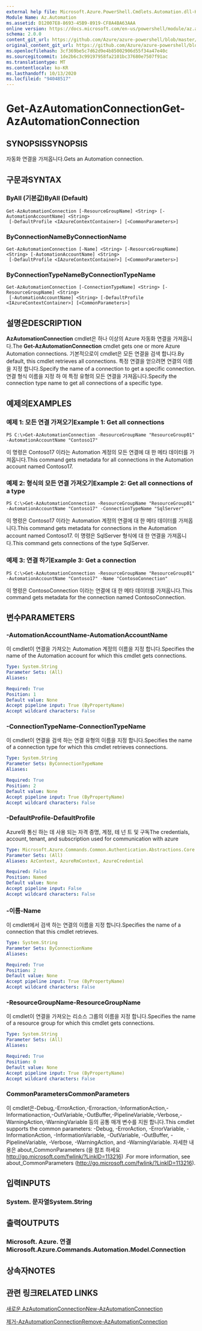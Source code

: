```yaml
---
external help file: Microsoft.Azure.PowerShell.Cmdlets.Automation.dll-Help.xml
Module Name: Az.Automation
ms.assetid: D12007E8-8693-45B9-8919-CF8A4BA63AAA
online version: https://docs.microsoft.com/en-us/powershell/module/az.automation/get-azautomationconnection
schema: 2.0.0
content_git_url: https://github.com/Azure/azure-powershell/blob/master/src/Automation/Automation/help/Get-AzAutomationConnection.md
original_content_git_url: https://github.com/Azure/azure-powershell/blob/master/src/Automation/Automation/help/Get-AzAutomationConnection.md
ms.openlocfilehash: 3cf369be5c7d62d9e4b85002906d55f34a47e40c
ms.sourcegitcommit: 1de2b6c3c99197958fa2101bc37680e7507f91ac
ms.translationtype: MT
ms.contentlocale: ko-KR
ms.lasthandoff: 10/13/2020
ms.locfileid: "94048517"
---
```

# <span data-ttu-id="d13be-101">Get-AzAutomationConnection</span><span class="sxs-lookup"><span data-stu-id="d13be-101">Get-AzAutomationConnection</span></span>

## <span data-ttu-id="d13be-102">SYNOPSIS</span><span class="sxs-lookup"><span data-stu-id="d13be-102">SYNOPSIS</span></span>
<span data-ttu-id="d13be-103">자동화 연결을 가져옵니다.</span><span class="sxs-lookup"><span data-stu-id="d13be-103">Gets an Automation connection.</span></span>

## <span data-ttu-id="d13be-104">구문과</span><span class="sxs-lookup"><span data-stu-id="d13be-104">SYNTAX</span></span>

### <span data-ttu-id="d13be-105">ByAll (기본값)</span><span class="sxs-lookup"><span data-stu-id="d13be-105">ByAll (Default)</span></span>
```
Get-AzAutomationConnection [-ResourceGroupName] <String> [-AutomationAccountName] <String>
 [-DefaultProfile <IAzureContextContainer>] [<CommonParameters>]
```

### <span data-ttu-id="d13be-106">ByConnectionName</span><span class="sxs-lookup"><span data-stu-id="d13be-106">ByConnectionName</span></span>
```
Get-AzAutomationConnection [-Name] <String> [-ResourceGroupName] <String> [-AutomationAccountName] <String>
 [-DefaultProfile <IAzureContextContainer>] [<CommonParameters>]
```

### <span data-ttu-id="d13be-107">ByConnectionTypeName</span><span class="sxs-lookup"><span data-stu-id="d13be-107">ByConnectionTypeName</span></span>
```
Get-AzAutomationConnection [-ConnectionTypeName] <String> [-ResourceGroupName] <String>
 [-AutomationAccountName] <String> [-DefaultProfile <IAzureContextContainer>] [<CommonParameters>]
```

## <span data-ttu-id="d13be-108">설명은</span><span class="sxs-lookup"><span data-stu-id="d13be-108">DESCRIPTION</span></span>
<span data-ttu-id="d13be-109">**AzAutomationConnection** cmdlet은 하나 이상의 Azure 자동화 연결을 가져옵니다.</span><span class="sxs-lookup"><span data-stu-id="d13be-109">The **Get-AzAutomationConnection** cmdlet gets one or more Azure Automation connections.</span></span>
<span data-ttu-id="d13be-110">기본적으로이 cmdlet은 모든 연결을 검색 합니다.</span><span class="sxs-lookup"><span data-stu-id="d13be-110">By default, this cmdlet retrieves all connections.</span></span>
<span data-ttu-id="d13be-111">특정 연결을 얻으려면 연결의 이름을 지정 합니다.</span><span class="sxs-lookup"><span data-stu-id="d13be-111">Specify the name of a connection to get a specific connection.</span></span>
<span data-ttu-id="d13be-112">연결 형식 이름을 지정 하 여 특정 유형의 모든 연결을 가져옵니다.</span><span class="sxs-lookup"><span data-stu-id="d13be-112">Specify the connection type name to get all connections of a specific type.</span></span>

## <span data-ttu-id="d13be-113">예제의</span><span class="sxs-lookup"><span data-stu-id="d13be-113">EXAMPLES</span></span>

### <span data-ttu-id="d13be-114">예제 1: 모든 연결 가져오기</span><span class="sxs-lookup"><span data-stu-id="d13be-114">Example 1: Get all connections</span></span>
```
PS C:\>Get-AzAutomationConnection -ResourceGroupName "ResourceGroup01" -AutomationAccountName "Contoso17"
```

<span data-ttu-id="d13be-115">이 명령은 Contoso17 이라는 Automation 계정의 모든 연결에 대 한 메타 데이터를 가져옵니다.</span><span class="sxs-lookup"><span data-stu-id="d13be-115">This command gets metadata for all connections in the Automation account named Contoso17.</span></span>

### <span data-ttu-id="d13be-116">예제 2: 형식의 모든 연결 가져오기</span><span class="sxs-lookup"><span data-stu-id="d13be-116">Example 2: Get all connections of a type</span></span>
```
PS C:\>Get-AzAutomationConnection -ResourceGroupName "ResourceGroup01" -AutomationAccountName "Contoso17" -ConnectionTypeName "SqlServer"
```

<span data-ttu-id="d13be-117">이 명령은 Contoso17 이라는 Automation 계정의 연결에 대 한 메타 데이터를 가져옵니다.</span><span class="sxs-lookup"><span data-stu-id="d13be-117">This command gets metadata for connections in the Automation account named Contoso17.</span></span>
<span data-ttu-id="d13be-118">이 명령은 SqlServer 형식에 대 한 연결을 가져옵니다.</span><span class="sxs-lookup"><span data-stu-id="d13be-118">This command gets connections of the type SqlServer.</span></span>

### <span data-ttu-id="d13be-119">예제 3: 연결 하기</span><span class="sxs-lookup"><span data-stu-id="d13be-119">Example 3: Get a connection</span></span>
```
PS C:\>Get-AzAutomationConnection -ResourceGroupName "ResourceGroup01" -AutomationAccountName "Contoso17" -Name "ContosoConnection"
```

<span data-ttu-id="d13be-120">이 명령은 ContosoConnection 이라는 연결에 대 한 메타 데이터를 가져옵니다.</span><span class="sxs-lookup"><span data-stu-id="d13be-120">This command gets metadata for the connection named ContosoConnection.</span></span>

## <span data-ttu-id="d13be-121">변수</span><span class="sxs-lookup"><span data-stu-id="d13be-121">PARAMETERS</span></span>

### <span data-ttu-id="d13be-122">-AutomationAccountName</span><span class="sxs-lookup"><span data-stu-id="d13be-122">-AutomationAccountName</span></span>
<span data-ttu-id="d13be-123">이 cmdlet이 연결을 가져오는 Automation 계정의 이름을 지정 합니다.</span><span class="sxs-lookup"><span data-stu-id="d13be-123">Specifies the name of the Automation account for which this cmdlet gets connections.</span></span>

```yaml
Type: System.String
Parameter Sets: (All)
Aliases:

Required: True
Position: 1
Default value: None
Accept pipeline input: True (ByPropertyName)
Accept wildcard characters: False
```

### <span data-ttu-id="d13be-124">-ConnectionTypeName</span><span class="sxs-lookup"><span data-stu-id="d13be-124">-ConnectionTypeName</span></span>
<span data-ttu-id="d13be-125">이 cmdlet이 연결을 검색 하는 연결 유형의 이름을 지정 합니다.</span><span class="sxs-lookup"><span data-stu-id="d13be-125">Specifies the name of a connection type for which this cmdlet retrieves connections.</span></span>

```yaml
Type: System.String
Parameter Sets: ByConnectionTypeName
Aliases:

Required: True
Position: 2
Default value: None
Accept pipeline input: True (ByPropertyName)
Accept wildcard characters: False
```

### <span data-ttu-id="d13be-126">-DefaultProfile</span><span class="sxs-lookup"><span data-stu-id="d13be-126">-DefaultProfile</span></span>
<span data-ttu-id="d13be-127">Azure와 통신 하는 데 사용 되는 자격 증명, 계정, 테 넌 트 및 구독</span><span class="sxs-lookup"><span data-stu-id="d13be-127">The credentials, account, tenant, and subscription used for communication with azure</span></span>

```yaml
Type: Microsoft.Azure.Commands.Common.Authentication.Abstractions.Core.IAzureContextContainer
Parameter Sets: (All)
Aliases: AzContext, AzureRmContext, AzureCredential

Required: False
Position: Named
Default value: None
Accept pipeline input: False
Accept wildcard characters: False
```

### <span data-ttu-id="d13be-128">-이름</span><span class="sxs-lookup"><span data-stu-id="d13be-128">-Name</span></span>
<span data-ttu-id="d13be-129">이 cmdlet에서 검색 하는 연결의 이름을 지정 합니다.</span><span class="sxs-lookup"><span data-stu-id="d13be-129">Specifies the name of a connection that this cmdlet retrieves.</span></span>

```yaml
Type: System.String
Parameter Sets: ByConnectionName
Aliases:

Required: True
Position: 2
Default value: None
Accept pipeline input: True (ByPropertyName)
Accept wildcard characters: False
```

### <span data-ttu-id="d13be-130">-ResourceGroupName</span><span class="sxs-lookup"><span data-stu-id="d13be-130">-ResourceGroupName</span></span>
<span data-ttu-id="d13be-131">이 cmdlet이 연결을 가져오는 리소스 그룹의 이름을 지정 합니다.</span><span class="sxs-lookup"><span data-stu-id="d13be-131">Specifies the name of a resource group for which this cmdlet gets connections.</span></span>

```yaml
Type: System.String
Parameter Sets: (All)
Aliases:

Required: True
Position: 0
Default value: None
Accept pipeline input: True (ByPropertyName)
Accept wildcard characters: False
```

### <span data-ttu-id="d13be-132">CommonParameters</span><span class="sxs-lookup"><span data-stu-id="d13be-132">CommonParameters</span></span>
<span data-ttu-id="d13be-133">이 cmdlet은-Debug,-ErrorAction,-Erroraction,-InformationAction,-Informationaction,-OutVariable,-OutBuffer,-PipelineVariable,-Verbose,-WarningAction,-WarningVariable 등의 공통 매개 변수를 지원 합니다.</span><span class="sxs-lookup"><span data-stu-id="d13be-133">This cmdlet supports the common parameters: -Debug, -ErrorAction, -ErrorVariable, -InformationAction, -InformationVariable, -OutVariable, -OutBuffer, -PipelineVariable, -Verbose, -WarningAction, and -WarningVariable.</span></span> <span data-ttu-id="d13be-134">자세한 내용은 about_CommonParameters (을 참조 하세요 http://go.microsoft.com/fwlink/?LinkID=113216) .</span><span class="sxs-lookup"><span data-stu-id="d13be-134">For more information, see about_CommonParameters (http://go.microsoft.com/fwlink/?LinkID=113216).</span></span>

## <span data-ttu-id="d13be-135">입력</span><span class="sxs-lookup"><span data-stu-id="d13be-135">INPUTS</span></span>

### <span data-ttu-id="d13be-136">System. 문자열</span><span class="sxs-lookup"><span data-stu-id="d13be-136">System.String</span></span>

## <span data-ttu-id="d13be-137">출력</span><span class="sxs-lookup"><span data-stu-id="d13be-137">OUTPUTS</span></span>

### <span data-ttu-id="d13be-138">Microsoft. Azure. 연결</span><span class="sxs-lookup"><span data-stu-id="d13be-138">Microsoft.Azure.Commands.Automation.Model.Connection</span></span>

## <span data-ttu-id="d13be-139">상속자</span><span class="sxs-lookup"><span data-stu-id="d13be-139">NOTES</span></span>

## <span data-ttu-id="d13be-140">관련 링크</span><span class="sxs-lookup"><span data-stu-id="d13be-140">RELATED LINKS</span></span>

[<span data-ttu-id="d13be-141">새로운 AzAutomationConnection</span><span class="sxs-lookup"><span data-stu-id="d13be-141">New-AzAutomationConnection</span></span>](./New-AzAutomationConnection.md)

[<span data-ttu-id="d13be-142">제거-AzAutomationConnection</span><span class="sxs-lookup"><span data-stu-id="d13be-142">Remove-AzAutomationConnection</span></span>](./Remove-AzAutomationConnection.md)


